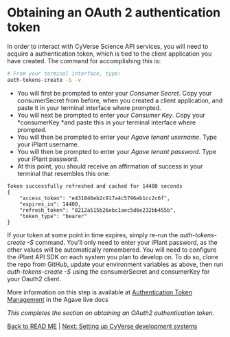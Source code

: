 Obtaining an OAuth 2 authentication token
=========================================
In order to interact with CyVerse Science API services, you will need to acquire a authentication token, which is tied to the client application you have created. The command for accomplishing this is:
```sh
# From your terminal interface, type:
auth-tokens-create -S -v
```
* You will first be prompted to enter your *Consumer Secret*. Copy your consumerSecret from before, when you created a client application, and paste it in your terminal interface where prompted.
* You will next be prompted to enter your *Consumer Key*. Copy your *consumerKey *and paste this in your terminal interface where prompted.
* You will then be prompted to enter your *Agave tenant username*. Type your iPlant username.
* You will then be prompted to enter your *Agave tenant password*. Type your iPlant password.
* At this point, you should receive an affirmation of success in your terminal that resembles this one:
```
Token successfully refreshed and cached for 14400 seconds
{
    "access_token": "e431846eb2c917a4c5796eb1cc2c6f",
    "expires_in": 14400,
    "refresh_token": "8212a515b26ebc1aec5d6e232bb455b",
    "token_type": "bearer"
}
```

If your token at some point in time expires, simply re-run the *auth-tokens-create -S* command. You'll only need to enter your iPlant password, as the other values will be automatically remembered. You will need to configure the iPlant API SDK on each system you plan to develop on. To do so, clone the repo from GitHub, update your environment variables as above, then run *auth-tokens-create -S* using the consumerSecret and consumerKey for your Oauth2 client.

More information on this step is available at [Authentication Token Management](http://agaveapi.co/authentication-token-management/) in the Agave live docs

*This completes the section on obtaining an OAuth2 authentication token.*

[Back to READ ME](../README.md) | [Next: Setting up CyVerse development systems](iplant-systems.md)
